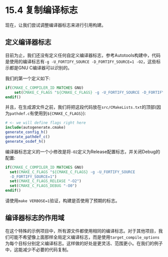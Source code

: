 # 15.4 复制编译标志

现在，让我们尝试调整编译器标志来进行引用构建。

## 定义编译器标志

目前为止，我们还没有定义任何自定义编译器标志，参考Autotools构建中，代码是使用的编译标志有`-g -U_FORTIFY_SOURCE -D_FORTIFY_SOURCE=1 -O2`，这些标示都是GNU C编译器可以识别的。

我们的第一个定义如下:

```cmake
if(CMAKE_C_COMPILER_ID MATCHES GNU)
	set(CMAKE_C_FLAGS "${CMAKE_C_FLAGS} -g -U_FORTIFY_SOURCE -D_FORTIFY_SOURCE=1 -O2")
endif()
```

并且，在生成源文件之前，我们将把这段代码放在`src/CMakeLists.txt`的顶部(因为`pathdef.c`有使用到`${CMAKE_C_FLAGS}`):

```cmake
# <- we will define flags right here
include(autogenerate.cmake)
generate_config_h()
generate_pathdef_c()
generate_osdef_h()
```

编译器标志定义的一个小修改是将`-O2`定义为Release配置标志，并关闭Debug的配置:

```cmake
if(CMAKE_C_COMPILER_ID MATCHES GNU)
  set(CMAKE_C_FLAGS "${CMAKE_C_FLAGS} -g -U_FORTIFY_SOURCE
  -D_FORTIFY_SOURCE=1")
  set(CMAKE_C_FLAGS_RELEASE "-O2")
  set(CMAKE_C_FLAGS_DEBUG "-O0")
endif()
```

请使用`make VERBOSE=1`验证，构建是否使用了预期的标志。

## 编译器标志的作用域

在这个特殊的示例项目中，所有源文件都使用相同的编译标志。对于其他项目，我们可能不希望像上面那样全局定义编译标志，而是使用`target_compile_options`为每个目标分别定义编译标志。这样做的好处是更灵活、范围更小。在我们的例子中，这能减少不必要的代码复制。

